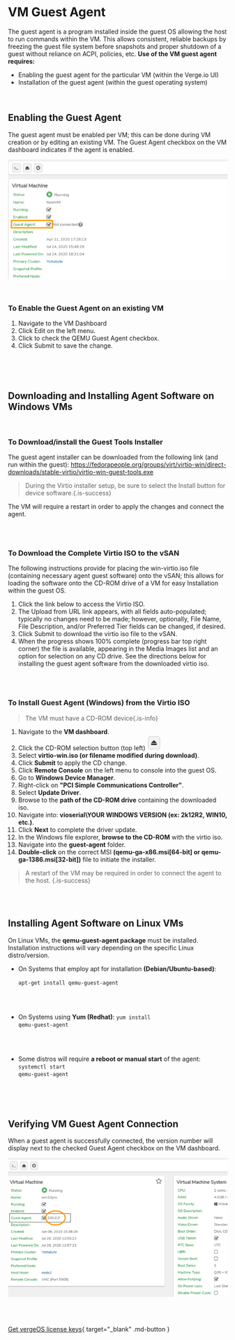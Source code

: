 

# VM Guest Agent
The guest agent is a program installed inside the guest OS allowing the host to run commands within the VM. This allows consistent, reliable backups by freezing the guest file system before snapshots and proper shutdown of a guest without reliance on ACPI, policies, etc.
**Use of the VM guest agent requires:**

   - Enabling the guest agent for the particular VM (within the Verge.io UI)
- Installation of the guest agent (within the guest operating system)

<br>


## Enabling the Guest Agent
The guest agent must be enabled per VM; this can be done during VM creation or by editing an existing VM.  The Guest Agent checkbox on the VM dashboard indicates if the agent is enabled.

![agent-enabled-notconnected.png](/docs/public/userguide-sshots/agent-enabled-notconnected.png)


<br>

### To Enable the Guest Agent on an existing VM
1. Navigate to the VM Dashboard
2. Click Edit on the left menu.
3. Click to check the QEMU Guest Agent checkbox.
4. Click Submit to save the change.


<br>
<br>
<br>


## Downloading and Installing Agent Software on Windows VMs
<br>

### To Download/install the Guest Tools Installer
The guest agent installer can be downloaded from the following link (and run within the guest): <a href="https://fedorapeople.org/groups/virt/virtio-win/direct-downloads/stable-virtio/virtio-win-guest-tools.exe" target="_blank">https://fedorapeople.org/groups/virt/virtio-win/direct-downloads/stable-virtio/virtio-win-guest-tools.exe</a>
> During the Virtio installer setup, be sure to select the Install button for device software.{.is-success}

The VM will require a restart in order to apply the changes and connect the agent.

<br>
<br>

### To Download the Complete Virtio ISO to the vSAN
The following instructions provide for placing the win-virtio.iso file (containing necessary agent guest software) onto the vSAN; this allows for loading the software onto the CD-ROM drive of a VM for easy Installation within the guest OS.
1. Click the link below to access the Virtio ISO.
2. The Upload from URL link appears, with all fields auto-populated; typically no changes need to be made; however, optionally, File Name, File Description, and/or Preferred Tier fields can be changed, if desired.
3. Click Submit to download the virtio iso file to the vSAN.
4. When the progress shows 100% complete (progress bar top right corner) the file is available, appearing in the Media Images list and an option for selection on any CD drive.
See the directions below for installing the guest agent software from the downloaded virtio iso.

<br>
<br>

### To Install Guest Agent (Windows) from the Virtio ISO
> The VM must have a CD-ROM device{.is-info}

1. Navigate to the **VM dashboard**.
2. Click the CD-ROM selection button (top left)
![fa-eject.png](/docs/public/userguide-sshots/fa-eject.png)
3. Select **virtio-win.iso (or filename modified during download)**.
4. Click **Submit** to apply the CD change.
5. Click **Remote Console** on the left menu to console into the guest OS.
6. Go to **Windows Device Manager**.
7. Right-click on **"PCI Simple Communications Controller"**.
8. Select **Update Driver**.
9. Browse to the **path of the CD-ROM drive** containing the downloaded iso.
10. Navigate into: **vioserial\YOUR WINDOWS VERSION (ex: 2k12R2, WIN10, etc.)**.
11. Click **Next** to complete the driver update.
12. In the Windows file explorer, **browse to the CD-ROM** with the virtio iso.
13. Navigate into the **guest-agent** folder.
14. **Double-click** on the correct MSI **(qemu-ga-x86.msi[64-bit] or qemu-ga-1386.msi[32-bit])** file to initiate the installer.
> A restart of the VM may be required in order to connect the agent to the host. {.is-success}

<br>
<br>


## Installing Agent Software on Linux VMs
On Linux VMs, the **qemu-guest-agent package** must be installed. Installation instructions will vary depending on the specific Linux distro/version.


- On Systems that employ apt for installation **(Debian/Ubuntu-based)**:

    <code>apt-get install qemu-guest-agent</code>
    
    <br>
    <br>
    

- On Systems using **Yum (Redhat)**:
    <code>yum install qemu-guest-agent</code>
  
  <br>
  <br>
  
- Some distros will require **a reboot or manual start** of the agent:
        <code>systemctl start qemu-guest-agent</code>


<br>
<br>
<br>


## Verifying VM Guest Agent Connection
When a guest agent is successfully connected, the version number will display next to the checked Guest Agent checkbox on the VM dashboard.

![agent-connected-version.png](/docs/public/userguide-sshots/agent-connected-version.png)

<br>   




<br>

[Get vergeOS license keys](https://www.verge.io/test-drive){ target="_blank" .md-button }